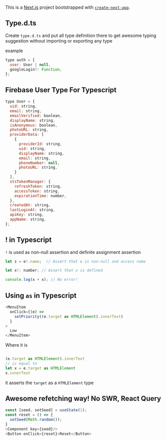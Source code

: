 This is a [Next.js](https://nextjs.org/) project bootstrapped with [`create-next-app`](https://github.com/vercel/next.js/tree/canary/packages/create-next-app).

## Type.d.ts

Create `type.d.ts` and put all type definition there to get awesome typing suggestion without importing or exporting any type

example

```js
type auth = {
  user: User | null,
  googleLogin?: Function,
};
```

## Firebase User Type For Typescript

```js
type User = {
  uid: string,
  email: string,
  emailVerified: boolean,
  displayName: string,
  isAnonymous: boolean,
  photoURL: string,
  providerData: [
    {
      providerId: string,
      uid: string,
      displayName: string,
      email: string,
      phoneNumber: null,
      photoURL: string,
    }
  ],
  stsTokenManager: {
    refreshToken: string,
    accessToken: string,
    expirationTime: number,
  },
  createdAt: string,
  lastLoginAt: string,
  apiKey: string,
  appName: string,
};
```

## ! in Typescript

`!` is used as non-null assertion and definite assignment assertion

```js
let s = e!.name;  // Assert that e is non-null and access name
```

```js
let x!: number; // Assert that x is defined

console.log(x + x); // No error!
```

## Using `as` in Typescript

```js
<MenuItem
  onClick={(e) =>
    setPriority((e.target as HTMLElement).innerText)
  }
>
  Low
</MenuItem>
```

Where it is

```js

(e.target as HTMLElement).innerText
// is equal to
let x = e.target as HTMLElement
x.innerText
```

it asserts the `target` as a `HTMLElement` type

## Awesome refetching way! No SWR, React Query

```js
const [seed, setSeed] = useState(1);
const reset = () => {
  setSeed(Math.random());
}
<Component key={seed}/>
<Button onClick={reset}>Reset</Button>
```
